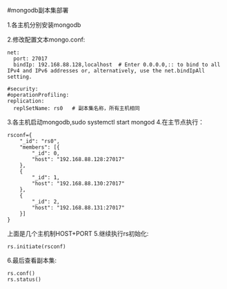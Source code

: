 #mongodb副本集部署

1.各主机分别安装mongodb

2.修改配置文本mongo.conf:

    net:
      port: 27017
      bindIp: 192.168.88.128,localhost  # Enter 0.0.0.0,:: to bind to all IPv4 and IPv6 addresses or, alternatively, use the net.bindIpAll setting.
    
    #security:
    #operationProfiling:
    replication:
      replSetName: rs0   # 副本集名称，所有主机相同

3.各主机启动mongodb,sudo systemctl start mongod
4.在主节点执行：

    rsconf={
    	"_id": "rs0",
    	"members": [{
    		"_id": 0,
    		"host": "192.168.88.128:27017"
    	},
    	{
    		"_id": 1,
    		"host": "192.168.88.130:27017"
    	},
    	{
    		"_id": 2,
    		"host": "192.168.88.131:27017"
    	}]
    }
上面是几个主机制HOST+PORT
5.继续执行rs初始化:

    rs.initiate(rsconf)
6.最后查看副本集:

    rs.conf()
    rs.status()


